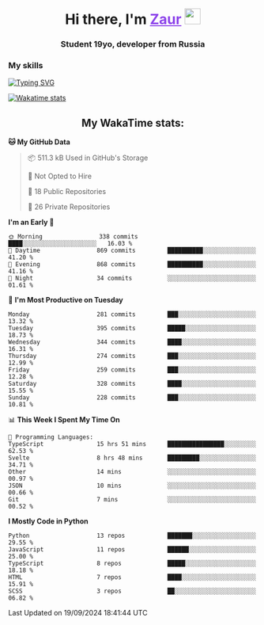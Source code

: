 <h1 align="center">
    Hi there, I'm 
    <a href="https://t.me/litera11yme" target="_blank" style="color: #8C43EA">Zaur</a>
    <img src="https://github.com/blackcater/blackcater/raw/main/images/Hi.gif" height="32">
</h1>

<h3 align="center">
    Student 19yo, developer from Russia
</h3>  

### **My skills**
[![Typing SVG](https://readme-typing-svg.herokuapp.com?font=Oxanium&duration=3000&pause=1500&color=8C43EA&height=30&lines=JavaScript/TypeScript:+React.js,+Next.js;HTML+(PUG),+CSS+(SCSS);Python:+FastAPI,+Flask,+Aiogram,+Telethon;SQL:+PostgreSQL,+SQLite)](https://git.io/typing-svg)

[![Wakatime stats](https://github-readme-stats.vercel.app/api/wakatime?username=skyguy&hide_title=true&show_icons=true&title_color=8C43EA&icon_color=BE57EA&bg_color=30,191919,341b56&text_color=B1B1B1&border_radius=10&hide_border=true)](https://github.com/anuraghazra/github-readme-stats)


<h2 align="center"> My WakaTime stats: </h2>

<!--START_SECTION:waka-->
**🐱 My GitHub Data** 

> 📦 511.3 kB Used in GitHub's Storage 
 > 
> 🚫 Not Opted to Hire
 > 
> 📜 18 Public Repositories 
 > 
> 🔑 26 Private Repositories 
 > 
**I'm an Early 🐤** 

```text
🌞 Morning                338 commits         ████░░░░░░░░░░░░░░░░░░░░░   16.03 % 
🌆 Daytime                869 commits         ██████████░░░░░░░░░░░░░░░   41.20 % 
🌃 Evening                868 commits         ██████████░░░░░░░░░░░░░░░   41.16 % 
🌙 Night                  34 commits          ░░░░░░░░░░░░░░░░░░░░░░░░░   01.61 % 
```
📅 **I'm Most Productive on Tuesday** 

```text
Monday                   281 commits         ███░░░░░░░░░░░░░░░░░░░░░░   13.32 % 
Tuesday                  395 commits         █████░░░░░░░░░░░░░░░░░░░░   18.73 % 
Wednesday                344 commits         ████░░░░░░░░░░░░░░░░░░░░░   16.31 % 
Thursday                 274 commits         ███░░░░░░░░░░░░░░░░░░░░░░   12.99 % 
Friday                   259 commits         ███░░░░░░░░░░░░░░░░░░░░░░   12.28 % 
Saturday                 328 commits         ████░░░░░░░░░░░░░░░░░░░░░   15.55 % 
Sunday                   228 commits         ███░░░░░░░░░░░░░░░░░░░░░░   10.81 % 
```


📊 **This Week I Spent My Time On** 

```text
💬 Programming Languages: 
TypeScript               15 hrs 51 mins      ████████████████░░░░░░░░░   62.53 % 
Svelte                   8 hrs 48 mins       █████████░░░░░░░░░░░░░░░░   34.71 % 
Other                    14 mins             ░░░░░░░░░░░░░░░░░░░░░░░░░   00.97 % 
JSON                     10 mins             ░░░░░░░░░░░░░░░░░░░░░░░░░   00.66 % 
Git                      7 mins              ░░░░░░░░░░░░░░░░░░░░░░░░░   00.52 % 
```

**I Mostly Code in Python** 

```text
Python                   13 repos            ███████░░░░░░░░░░░░░░░░░░   29.55 % 
JavaScript               11 repos            ██████░░░░░░░░░░░░░░░░░░░   25.00 % 
TypeScript               8 repos             █████░░░░░░░░░░░░░░░░░░░░   18.18 % 
HTML                     7 repos             ████░░░░░░░░░░░░░░░░░░░░░   15.91 % 
SCSS                     3 repos             ██░░░░░░░░░░░░░░░░░░░░░░░   06.82 % 
```




 Last Updated on 19/09/2024 18:41:44 UTC
<!--END_SECTION:waka-->
